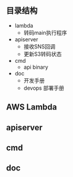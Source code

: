 ## 目录结构

- lambda
  - 转码main执行程序 
- apiserver
  - 接收SNS回调
  - 更新S3转码状态
- cmd
  - api binary
- doc
  - 开发手册
  - devops 部署手册

## AWS Lambda

## apiserver

## cmd

## doc

